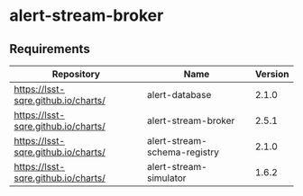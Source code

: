 

# alert-stream-broker

## Requirements

| Repository | Name | Version |
|------------|------|---------|
| https://lsst-sqre.github.io/charts/ | alert-database | 2.1.0 |
| https://lsst-sqre.github.io/charts/ | alert-stream-broker | 2.5.1 |
| https://lsst-sqre.github.io/charts/ | alert-stream-schema-registry | 2.1.0 |
| https://lsst-sqre.github.io/charts/ | alert-stream-simulator | 1.6.2 |

